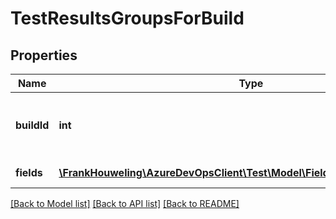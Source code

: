 # TestResultsGroupsForBuild

## Properties
Name | Type | Description | Notes
------------ | ------------- | ------------- | -------------
**buildId** | **int** | BuildId for which groupby result is fetched. | [optional] 
**fields** | [**\FrankHouweling\AzureDevOpsClient\Test\Model\FieldDetailsForTestResults[]**](FieldDetailsForTestResults.md) | The group by results | [optional] 

[[Back to Model list]](../README.md#documentation-for-models) [[Back to API list]](../README.md#documentation-for-api-endpoints) [[Back to README]](../README.md)


